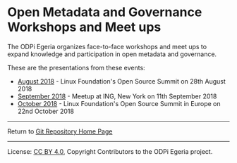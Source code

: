 <!-- SPDX-License-Identifier: CC-BY-4.0 -->
<!-- Copyright Contributors to the ODPi Egeria project. -->

# Open Metadata and Governance Workshops and Meet ups

The ODPi Egeria organizes face-to-face workshops and meet ups to expand
knowledge and participation in open metadata and governance.

These are the presentations from these events:

* [August 2018](august-2018) - Linux Foundation's Open Source Summit on 28th August 2018
* [September 2018](september-2018) - Meetup at ING, New York on 11th September 2018
* [October 2018](october-2018) - Linux Foundation's Open Source Summit in Europe on 22nd October 2018

----
Return to [Git Repository Home Page](..)

----
License: [CC BY 4.0](https://creativecommons.org/licenses/by/4.0/),
Copyright Contributors to the ODPi Egeria project.

